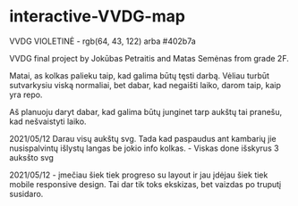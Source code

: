 # interactive-VVDG-map

VVDG VIOLETINĖ - rgb(64, 43, 122) arba #402b7a

VVDG final project by Jokūbas Petraitis and Matas Semėnas from grade 2F.

Matai, as kolkas palieku taip, kad galima būtų tęsti darbą. Vėliau turbūt sutvarkysiu viską normaliai, bet dabar, kad negaišti laiko, darom taip, kaip yra repo.

Aš planuoju daryt dabar, kad galima būtų junginet tarp aukštų tai pranešu, kad nešvaistyti laiko.

2021/05/12 Darau visų aukštų svg. Tada kad paspaudus ant kambarių jie nusispalvintų išlystų langas be jokio info kolkas. - Viskas done išskyrus 3 auksšto svg

2021/05/12 - įmečiau šiek tiek progreso su layout ir jau įdėjau šiek tiek mobile responsive design. Tai dar tik toks ekskizas, bet vaizdas po truputį susidaro.
